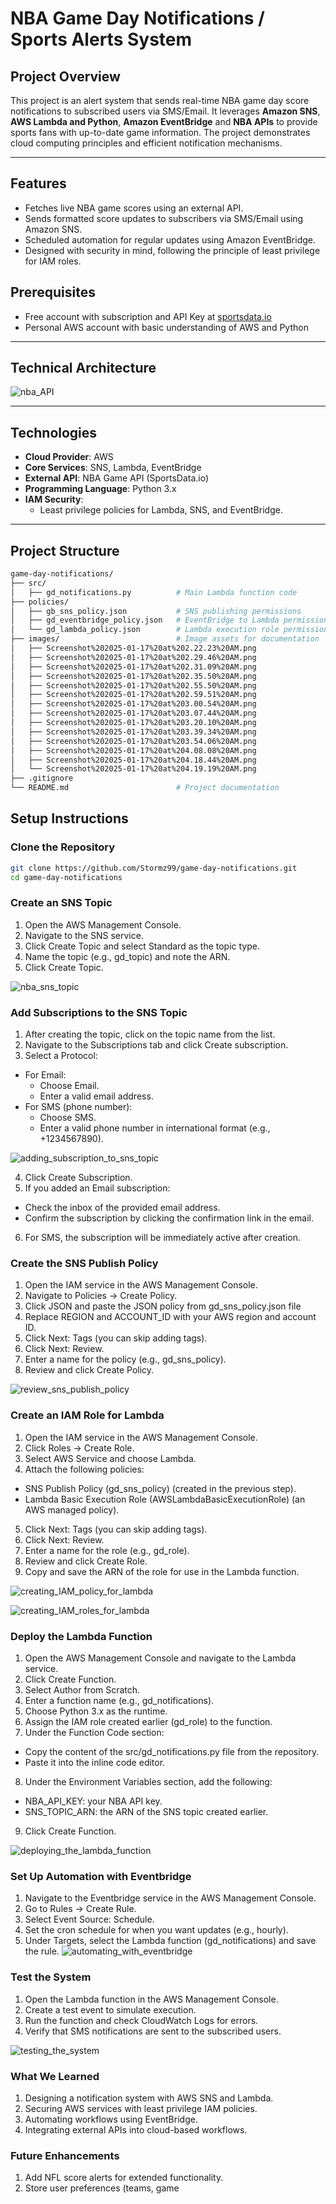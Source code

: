 # NBA Game Day Notifications / Sports Alerts System

## **Project Overview**
This project is an alert system that sends real-time NBA game day score notifications to subscribed users via SMS/Email. It leverages **Amazon SNS**, **AWS Lambda and Python**, **Amazon EventBridge** and **NBA APIs** to provide sports fans with up-to-date game information. The project demonstrates cloud computing principles and efficient notification mechanisms.

---

## **Features**
- Fetches live NBA game scores using an external API.
- Sends formatted score updates to subscribers via SMS/Email using Amazon SNS.
- Scheduled automation for regular updates using Amazon EventBridge.
- Designed with security in mind, following the principle of least privilege for IAM roles.

## **Prerequisites**
- Free account with subscription and API Key at [sportsdata.io](https://sportsdata.io/)
- Personal AWS account with basic understanding of AWS and Python

---

## **Technical Architecture**
![nba_API](images/Screenshot%202025-01-17%20at%202.22.23%20AM.png)

---

## **Technologies**
- **Cloud Provider**: AWS
- **Core Services**: SNS, Lambda, EventBridge
- **External API**: NBA Game API (SportsData.io)
- **Programming Language**: Python 3.x
- **IAM Security**:
  - Least privilege policies for Lambda, SNS, and EventBridge.

---

## **Project Structure**
```bash
game-day-notifications/
├── src/
│   ├── gd_notifications.py          # Main Lambda function code
├── policies/
│   ├── gb_sns_policy.json           # SNS publishing permissions
│   ├── gd_eventbridge_policy.json   # EventBridge to Lambda permissions
│   └── gd_lambda_policy.json        # Lambda execution role permissions
├── images/                          # Image assets for documentation
│   ├── Screenshot%202025-01-17%20at%202.22.23%20AM.png
│   ├── Screenshot%202025-01-17%20at%202.29.46%20AM.png
│   ├── Screenshot%202025-01-17%20at%202.31.09%20AM.png
│   ├── Screenshot%202025-01-17%20at%202.35.50%20AM.png
│   ├── Screenshot%202025-01-17%20at%202.55.50%20AM.png
│   ├── Screenshot%202025-01-17%20at%202.59.51%20AM.png
│   ├── Screenshot%202025-01-17%20at%203.00.54%20AM.png
│   ├── Screenshot%202025-01-17%20at%203.07.44%20AM.png
│   ├── Screenshot%202025-01-17%20at%203.20.10%20AM.png
│   ├── Screenshot%202025-01-17%20at%203.39.34%20AM.png
│   ├── Screenshot%202025-01-17%20at%203.54.06%20AM.png
│   ├── Screenshot%202025-01-17%20at%204.08.08%20AM.png
│   ├── Screenshot%202025-01-17%20at%204.18.44%20AM.png
│   └── Screenshot%202025-01-17%20at%204.19.19%20AM.png
├── .gitignore
└── README.md                        # Project documentation
```

## **Setup Instructions**

### **Clone the Repository**
```bash
git clone https://github.com/Stormz99/game-day-notifications.git
cd game-day-notifications
```

### **Create an SNS Topic**
1. Open the AWS Management Console.
2. Navigate to the SNS service.
3. Click Create Topic and select Standard as the topic type.
4. Name the topic (e.g., gd_topic) and note the ARN.
5. Click Create Topic.

![nba_sns_topic](images/Screenshot%202025-01-17%20at%202.22.23%20AM.png)

### **Add Subscriptions to the SNS Topic**
1. After creating the topic, click on the topic name from the list.
2. Navigate to the Subscriptions tab and click Create subscription.
3. Select a Protocol:
- For Email:
  - Choose Email.
  - Enter a valid email address.
- For SMS (phone number):
  - Choose SMS.
  - Enter a valid phone number in international format (e.g., +1234567890).

![adding_subscription_to_sns_topic](images/Screenshot%202025-01-17%20at%202.31.09%20AM.png)

4. Click Create Subscription.
5. If you added an Email subscription:
- Check the inbox of the provided email address.
- Confirm the subscription by clicking the confirmation link in the email.
6. For SMS, the subscription will be immediately active after creation.

### **Create the SNS Publish Policy**
1. Open the IAM service in the AWS Management Console.
2. Navigate to Policies → Create Policy.
3. Click JSON and paste the JSON policy from gd_sns_policy.json file
4. Replace REGION and ACCOUNT_ID with your AWS region and account ID.
5. Click Next: Tags (you can skip adding tags).
6. Click Next: Review.
7. Enter a name for the policy (e.g., gd_sns_policy).
8. Review and click Create Policy.

![review_sns_publish_policy](images/Screenshot%202025-01-17%20at%202.35.50%20AM.png)

### **Create an IAM Role for Lambda**
1. Open the IAM service in the AWS Management Console.
2. Click Roles → Create Role.
3. Select AWS Service and choose Lambda.
4. Attach the following policies:
- SNS Publish Policy (gd_sns_policy) (created in the previous step).
- Lambda Basic Execution Role (AWSLambdaBasicExecutionRole) (an AWS managed policy).
5. Click Next: Tags (you can skip adding tags).
6. Click Next: Review.
7. Enter a name for the role (e.g., gd_role).
8. Review and click Create Role.
9. Copy and save the ARN of the role for use in the Lambda function.

![creating_IAM_policy_for_lambda](images/Screenshot%202025-01-17%20at%202.55.50%20AM.png)

![creating_IAM_roles_for_lambda](images/Screenshot%202025-01-17%20at%202.59.51%20AM.png)

### **Deploy the Lambda Function**
1. Open the AWS Management Console and navigate to the Lambda service.
2. Click Create Function.
3. Select Author from Scratch.
4. Enter a function name (e.g., gd_notifications).
5. Choose Python 3.x as the runtime.
6. Assign the IAM role created earlier (gd_role) to the function.
7. Under the Function Code section:
- Copy the content of the src/gd_notifications.py file from the repository.
- Paste it into the inline code editor.
8. Under the Environment Variables section, add the following:
- NBA_API_KEY: your NBA API key.
- SNS_TOPIC_ARN: the ARN of the SNS topic created earlier.
9. Click Create Function.

![deploying_the_lambda_function](images/Screenshot%202025-01-17%20at%203.20.10%20AM.png)

### **Set Up Automation with Eventbridge**
1. Navigate to the Eventbridge service in the AWS Management Console.
2. Go to Rules → Create Rule.
3. Select Event Source: Schedule.
4. Set the cron schedule for when you want updates (e.g., hourly).
5. Under Targets, select the Lambda function (gd_notifications) and save the rule.
![automating_with_eventbridge](images/Screenshot%202025-01-17%20at%204.08.08%20AM.png)


### **Test the System**
1. Open the Lambda function in the AWS Management Console.
2. Create a test event to simulate execution.
3. Run the function and check CloudWatch Logs for errors.
4. Verify that SMS notifications are sent to the subscribed users.

![testing_the_system](images/Screenshot%202025-01-17%20at%203.54.06%20AM.png)


### **What We Learned**
1. Designing a notification system with AWS SNS and Lambda.
2. Securing AWS services with least privilege IAM policies.
3. Automating workflows using EventBridge.
4. Integrating external APIs into cloud-based workflows.


### **Future Enhancements**
1. Add NFL score alerts for extended functionality.
2. Store user preferences (teams, game

